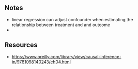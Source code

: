## Notes
- linear regression can adjust confounder when estimating the relationship between treatment and and outcome
- 
## Resources
- https://www.oreilly.com/library/view/causal-inference-in/9781098140243/ch04.html